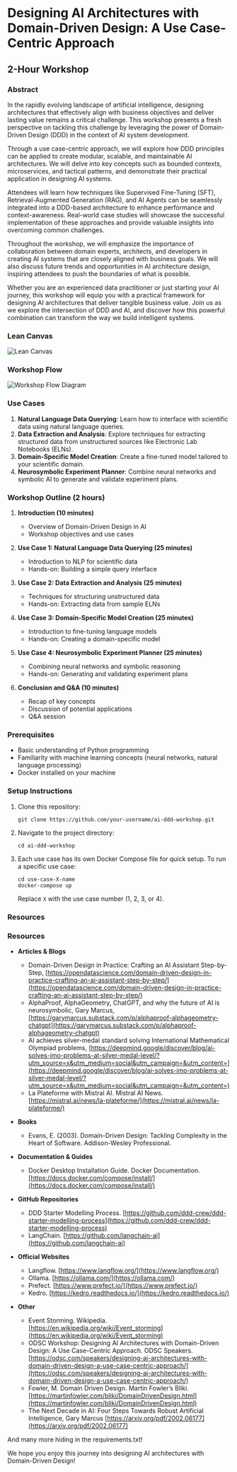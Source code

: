 # Designing AI Architectures with Domain-Driven Design: A Use Case-Centric Approach

## 2-Hour Workshop

### Abstract

In the rapidly evolving landscape of artificial intelligence, designing architectures that effectively align with business objectives and deliver lasting value remains a critical challenge. This workshop presents a fresh perspective on tackling this challenge by leveraging the power of Domain-Driven Design (DDD) in the context of AI system development.

Through a use case-centric approach, we will explore how DDD principles can be applied to create modular, scalable, and maintainable AI architectures. We will delve into key concepts such as bounded contexts, microservices, and tactical patterns, and demonstrate their practical application in designing AI systems.

Attendees will learn how techniques like Supervised Fine-Tuning (SFT), Retrieval-Augmented Generation (RAG), and AI Agents can be seamlessly integrated into a DDD-based architecture to enhance performance and context-awareness. Real-world case studies will showcase the successful implementation of these approaches and provide valuable insights into overcoming common challenges.

Throughout the workshop, we will emphasize the importance of collaboration between domain experts, architects, and developers in creating AI systems that are closely aligned with business goals. We will also discuss future trends and opportunities in AI architecture design, inspiring attendees to push the boundaries of what is possible.

Whether you are an experienced data practitioner or just starting your AI journey, this workshop will equip you with a practical framework for designing AI architectures that deliver tangible business value. Join us as we explore the intersection of DDD and AI, and discover how this powerful combination can transform the way we build intelligent systems.

### Lean Canvas 

![Lean Canvas](images/lean_canvas.png)

### Workshop Flow

![Workshop Flow Diagram](images/workshop-flow-diagram.png)

### Use Cases

1. **Natural Language Data Querying**: Learn how to interface with scientific data using natural language queries.
2. **Data Extraction and Analysis**: Explore techniques for extracting structured data from unstructured sources like Electronic Lab Notebooks (ELNs).
3. **Domain-Specific Model Creation**: Create a fine-tuned model tailored to your scientific domain.
4. **Neurosymbolic Experiment Planner**: Combine neural networks and symbolic AI to generate and validate experiment plans.

### Workshop Outline (2 hours)

1. **Introduction (10 minutes)**
   - Overview of Domain-Driven Design in AI
   - Workshop objectives and use cases

2. **Use Case 1: Natural Language Data Querying (25 minutes)**
   - Introduction to NLP for scientific data
   - Hands-on: Building a simple query interface

3. **Use Case 2: Data Extraction and Analysis (25 minutes)**
   - Techniques for structuring unstructured data
   - Hands-on: Extracting data from sample ELNs

4. **Use Case 3: Domain-Specific Model Creation (25 minutes)**
   - Introduction to fine-tuning language models
   - Hands-on: Creating a domain-specific model

5. **Use Case 4: Neurosymbolic Experiment Planner (25 minutes)**
   - Combining neural networks and symbolic reasoning
   - Hands-on: Generating and validating experiment plans

6. **Conclusion and Q&A (10 minutes)**
   - Recap of key concepts
   - Discussion of potential applications
   - Q&A session

### Prerequisites

- Basic understanding of Python programming
- Familiarity with machine learning concepts (neural networks, natural language processing)
- Docker installed on your machine

### Setup Instructions

1. Clone this repository:
   ```
   git clone https://github.com/your-username/ai-ddd-workshop.git
   ```
2. Navigate to the project directory:
   ```
   cd ai-ddd-workshop
   ```
3. Each use case has its own Docker Compose file for quick setup. To run a specific use case:
   ```
   cd use-case-X-name
   docker-compose up
   ```
   Replace `X` with the use case number (1, 2, 3, or 4).

### Resources

### Resources

* **Articles & Blogs**
  * Domain-Driven Design in Practice: Crafting an AI Assistant Step-by-Step, [https://opendatascience.com/domain-driven-design-in-practice-crafting-an-ai-assistant-step-by-step/](https://opendatascience.com/domain-driven-design-in-practice-crafting-an-ai-assistant-step-by-step/)
  * AlphaProof, AlphaGeometry, ChatGPT, and why the future of AI is neurosymbolic, Gary Marcus, [https://garymarcus.substack.com/p/alphaproof-alphageometry-chatgpt](https://garymarcus.substack.com/p/alphaproof-alphageometry-chatgpt)
  * AI achieves silver-medal standard solving International Mathematical Olympiad problems, [https://deepmind.google/discover/blog/ai-solves-imo-problems-at-silver-medal-level/?utm_source=x&utm_medium=social&utm_campaign=&utm_content=](https://deepmind.google/discover/blog/ai-solves-imo-problems-at-silver-medal-level/?utm_source=x&utm_medium=social&utm_campaign=&utm_content=)
  * La Plateforme with Mistral AI. Mistral AI News. [https://mistral.ai/news/la-plateforme/](https://mistral.ai/news/la-plateforme/)

* **Books**
  * Evans, E. (2003). Domain-Driven Design: Tackling Complexity in the Heart of Software. Addison-Wesley Professional.

* **Documentation & Guides**
  * Docker Desktop Installation Guide. Docker Documentation. [https://docs.docker.com/compose/install/](https://docs.docker.com/compose/install/)

* **GitHub Repositories**
  * DDD Starter Modelling Process. [https://github.com/ddd-crew/ddd-starter-modelling-process](https://github.com/ddd-crew/ddd-starter-modelling-process)
  * LangChain. [https://github.com/langchain-ai](https://github.com/langchain-ai)

* **Official Websites**
  * Langflow. [https://www.langflow.org/](https://www.langflow.org/)
  * Ollama. [https://ollama.com/](https://ollama.com/)
  * Prefect. [https://www.prefect.io/](https://www.prefect.io/)
  * Kedro. [https://kedro.readthedocs.io/](https://kedro.readthedocs.io/)

* **Other**
  * Event Storming. Wikipedia. [https://en.wikipedia.org/wiki/Event_storming](https://en.wikipedia.org/wiki/Event_storming)
  * ODSC Workshop: Designing AI Architectures with Domain-Driven Design: A Use Case-Centric Approach. ODSC Speakers. [https://odsc.com/speakers/designing-ai-architectures-with-domain-driven-design-a-use-case-centric-approach/](https://odsc.com/speakers/designing-ai-architectures-with-domain-driven-design-a-use-case-centric-approach/)
  * Fowler, M. Domain Driven Design. Martin Fowler’s Bliki. [https://martinfowler.com/bliki/DomainDrivenDesign.html](https://martinfowler.com/bliki/DomainDrivenDesign.html)
  * The Next Decade in AI: Four Steps Towards Robust Artificial Intelligence, Gary Marcus [https://arxiv.org/pdf/2002.06177](https://arxiv.org/pdf/2002.06177)

And many more hiding in the requirements.txt!

We hope you enjoy this journey into designing AI architectures with Domain-Driven Design!
